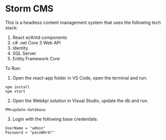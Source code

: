 # Storm CMS

This is a headless content management system that uses the following tech stack:
1. React w/Antd components
2. c# .net Core 3 Web API 
3. Identity
4. SQL Server
5. Entity Framework Core


To Run:
1. Open the react-app folder in VS Code, open the terminal and run:
```
npm install
npm start
```
2. Open the WebApi solution in Visual Studio, update the db and run.
```
PM>update-database
```
3. Login with the following base credentials:
```
UserName = "admin"
Password = "passW0rd!"
```
